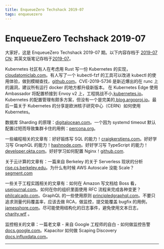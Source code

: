 ```yaml
---
title: EnqueueZero Techshack 2019-07
tags: enqueuezero
---
```


# EnqueueZero Techshack 2019-07

大家好，这是 EnqueueZero Techshack 2019-07 期。以下内容存档于 [2019-07 CN](https://enqueuezero.com/techshack.weekly/2019-07-CN.html); 其英文版笔记存档于[2019-07](https://enqueuezero.com/techshack.weekly/2019-07.html)。

Kubernetes 社区有人在考虑用 Rust 写一份 Kubernetes 的实现，[cloudatomiclab.com](https://www.cloudatomiclab.com/rustyk8s/)。有人写了一个 kubectl-fzf 的工具可以改进 kubectl 的使用体验，做到模糊查找，[github.com](https://github.com/bonnefoa/kubectl-fzf)。CVE-2019-5736 是新近爆出的在 runc 上的漏洞，建议所有运行 docker 的地方都升级新版本。 在 Kubernetes Edge  使用 Ambassador 将配置桥接到 Envoy v2 上，工程挑战不小,[kubernetes.io](https://kubernetes.io/blog/2019/02/12/building-a-kubernetes-edge-control-plane-for-envoy-v2/)。Kubernetes 的配置管理有颇多方案，但没有一个是完美的,[blog.argoproj.io](https://blog.argoproj.io/the-state-of-kubernetes-configuration-management-d8b06c1205)。最后一篇关于 Kubernetes 的分享是欧洲核子研究中心（CERN）如何使用 Kubernetes。

数据库 Sharding 的原理：[digitalocean.com](https://www.digitalocean.com/community/tutorials/understanding-database-sharding)。一个因为 systemd timeout 默认配置过短而导致集群卡住的用例：[percona.org](https://www.percona.com/blog/2019/02/12/debugging-mariadb-galera-cluster-sst-problems-a-tale-of-a-funny-experience/)。

一些编程相关的文章有：好好锻炼写 SQL 的能力！[craigkerstiens.com](http://www.craigkerstiens.com/2019/02/12/sql-most-valuable-skill/)。好好学习写 GraphQL 的能力！[hashnode.com](https://hashnode.com/post/why-graphql-is-the-future-of-apis-cjs1r2hhe000rn9s23v9bydoq)。好好学习写 TypeScript 的能力！[developer.okta.com](https://developer.okta.com/blog/2019/02/11/if-it-aint-typescript)。好好学习如何配置 Nginx！[github.com](https://github.com/trimstray/nginx-quick-reference).

关于云计算的文章有：一篇来自 Berkeley 的关于 Serverless 现状的分析 [rise.cs.berkeley.edu](https://rise.cs.berkeley.edu/blog/a-berkeley-view-on-serverless-computing/)。为什么有时候 AWS Autoscale 没能 Scale？[segment.com](https://segment.com/blog/when-aws-autoscale-doesn-t/)

一些关于工程实践相关的文章有：如何在 Amazon 写文档给 Boss 看，[usejournal.com](https://blog.usejournal.com/writing-docs-at-amazon-e025808616bd)。如何在你的组织里面使用 RFC 流程来完成各种变更？[philcalcado.com](http://philcalcado.com/2018/11/19/a_structured_rfc_process.html)。GraphQL 的一些使用原则 [principledgraphql.com](https://principledgraphql.com/)。不要只追求测量代码覆盖率，应该去做 RCA，做监控，提交能覆盖 bugfix 的用例，[jamesshore.com](https://www.jamesshore.com/Blog/Dont-Measure-Unit-Test-Code-Coverage.html)。尽可能使用结构化的日志事件，避免使用文本日志，[charity.wtf](https://charity.wtf/2019/02/05/logs-vs-structured-events/)
。

监控相关的文章：一篇老文章 - 来自 Google 工程师的自白 - 如何做监控告警 [docs.google.com](https://docs.google.com/document/d/199PqyG3UsyXlwieHaqbGiWVa8eMWi8zzAn0YfcApr8Q/edit)。Kapacitor 如何做 Scaping Discovery [docs.influxdata.com](https://docs.influxdata.com/kapacitor/v1.5/working/scraping-and-discovery/)。


---

<SubscribeCNList />

<TechshackHeader />

